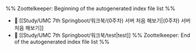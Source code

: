 %% Zoottelkeeper: Beginning of the autogenerated index file list  %%
- 📄 [[Study/UMC 7th Springboot/워크북/(0주차) 서버 처음 해보기|(0주차) 서버 처음 해보기]]
- 📄 [[Study/UMC 7th Springboot/워크북/test|test]]
%% Zoottelkeeper: End of the autogenerated index file list  %%
